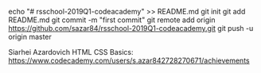 echo "# rsschool-2019Q1-codeacademy" >> README.md
git init
git add README.md
git commit -m "first commit"
git remote add origin https://github.com/sazar84/rsschool-2019Q1-codeacademy.git
git push -u origin master

Siarhei Azardovich
HTML CSS Basics: https://www.codecademy.com/users/s.azar842728270671/achievements